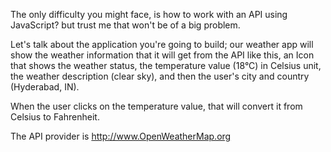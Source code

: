 The only difficulty you might face, is how to work with an API using JavaScript? but trust me that won't be of a big problem.

Let's talk about the application you're going to build; our weather app will show the weather information that it will get from the API like this, an Icon that shows the weather status, the temperature value (18°C) in Celsius unit, the weather description (clear sky), and then the user's city and country (Hyderabad, IN).

When the user clicks on the temperature value, that will convert it from Celsius to Fahrenheit.

The API provider is http://www.OpenWeatherMap.org

